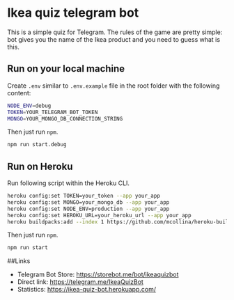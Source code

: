 # Ikea quiz telegram bot 

This is a simple quiz for Telegram. The rules of the game are pretty simple: bot gives you the name of the Ikea product and you need to guess what is this.

## Run on your local machine

Create `.env` similar to `.env.example` file in the root folder with the following content:
```bash
NODE_ENV=debug
TOKEN=YOUR_TELEGRAM_BOT_TOKEN
MONGO=YOUR_MONGO_DB_CONNECTION_STRING
```
Then just run `npm`.

```bash
npm run start.debug
```

## Run on Heroku

Run following script within the Heroku CLI.

```bash
heroku config:set TOKEN=your_token --app your_app
heroku config:set MONGO=your_mongo_db --app your_app
heroku config:set NODE_ENV=production --app your_app
heroku config:set HEROKU_URL=your_heroku_url --app your_app
heroku buildpacks:add --index 1 https://github.com/mcollina/heroku-buildpack-graphicsmagick.git --app your_app
```

Then just run `npm`.

```bash
npm run start
```

##Links

* Telegram Bot Store: https://storebot.me/bot/ikeaquizbot
* Direct link: https://telegram.me/IkeaQuizBot
* Statistics: https://ikea-quiz-bot.herokuapp.com/
